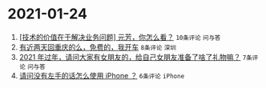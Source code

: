 # 2021-01-24

1. [[技术的价值在于解决业务问题] 元芳，你怎么看？](https://www.v2ex.com/t/747800) `10条评论` `问与答`
1. [有近两天回重庆的么，免费的，我开车](https://www.v2ex.com/t/747794) `8条评论` `深圳`
1. [2021 年过年，请问大家有女朋友的，给自己女朋友准备了啥了礼物嘛？](https://www.v2ex.com/t/747805) `7条评论` `问与答`
1. [请问没有左手的话怎么使用 iPhone ？](https://www.v2ex.com/t/747809) `6条评论` `iPhone`
